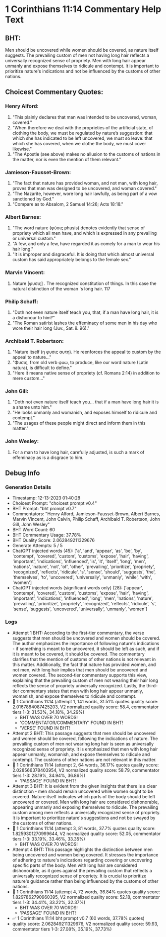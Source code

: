 # 1 Corinthians 11:14 Commentary Help Text

## BHT:
Men should be uncovered while women should be covered, as nature itself suggests. The prevailing custom of men not having long hair reflects a universally recognized sense of propriety. Men with long hair appear unmanly and expose themselves to ridicule and contempt. It is important to prioritize nature's indications and not be influenced by the customs of other nations.

## Choicest Commentary Quotes:
### Henry Alford:
1. "This plainly declares that man was intended to be uncovered, woman, covered."
2. "When therefore we deal with the proprieties of the artificial state, of clothing the body, we must be regulated by nature’s suggestion: that which she has indicated to be left uncovered, we must so leave: that which she has covered, when we clothe the body, we must cover likewise."
3. "The Apostle (see above) makes no allusion to the customs of nations in the matter, nor is even the mention of them relevant."

### Jamieson-Fausset-Brown:
1. "The fact that nature has provided woman, and not man, with long hair, proves that man was designed to be uncovered, and woman covered."
2. "The Nazarite, however, wore long hair lawfully, as being part of a vow sanctioned by God."
3. "Compare as to Absalom, 2 Samuel 14:26; Acts 18:18."

### Albert Barnes:
1. "The word nature (φύσις phusis) denotes evidently that sense of propriety which all men have, and which is expressed in any prevailing or universal custom."
2. "A few, and only a few, have regarded it as comely for a man to wear his hair long."
3. "It is improper and disgraceful. It is doing that which almost universal custom has said appropriately belongs to the female sex."

### Marvin Vincent:
1. Nature [φυσις] . The recognized constitution of things. In this case the natural distinction of the woman 's long hair. 117


### Philip Schaff:
1. "Doth not even nature itself teach you, that, if a man have long hair, it is a dishonour to him?" 
2. "The Roman satirist lashes the effeminacy of some men in his day who wore their hair long (Juv., Sat. ii. 96)."

### Archibald T. Robertson:
1. "Nature itself (η φυσις αυτη). He reenforces the appeal to custom by the appeal to nature..."
2. "Φυσις, from old verb φυω, to produce, like our word nature (Latin natura), is difficult to define."
3. "Here it means native sense of propriety (cf. Romans 2:14) in addition to mere custom..."

### John Gill:
1. "Doth not even nature itself teach you... that if a man have long hair it is a shame unto him." 
2. "He looks unmanly and womanish, and exposes himself to ridicule and contempt." 
3. "The usages of these people might direct and inform them in this matter."

### John Wesley:
1. For a man to have long hair, carefully adjusted, is such a mark of effeminacy as is a disgrace to him.



## Debug Info
### Generation Details
- Timestamp: 12-13-2023 01:40:28
- Choicest Prompt: "choicest prompt v0.4"
- BHT Prompt: "bht prompt v0.7"
- Commentators: "Henry Alford, Jamieson-Fausset-Brown, Albert Barnes, Marvin Vincent, John Calvin, Philip Schaff, Archibald T. Robertson, John Gill, John Wesley"
- BHT Word Count: 60
- BHT Commentary Usage: 37.78%
- BHT Quality Score: 2.062849211329676
- Generate Attempts: 5 / 5
- ChatGPT injected words (45):
	['a', 'and', 'appear', 'as', 'be', 'by', 'contempt', 'covered', 'custom', 'customs', 'expose', 'hair', 'having', 'important', 'indications', 'influenced', 'is', 'it', 'itself', 'long', 'men', 'nations', 'nature', 'not', 'of', 'other', 'prevailing', 'prioritize', 'propriety', 'recognized', 'reflects', 'ridicule', 's', 'sense', 'should', 'suggests', 'the', 'themselves', 'to', 'uncovered', 'universally', 'unmanly', 'while', 'with', 'women']
- ChatGPT injected words (significant words only) (28):
	['appear', 'contempt', 'covered', 'custom', 'customs', 'expose', 'hair', 'having', 'important', 'indications', 'influenced', 'long', 'men', 'nations', 'nature', 'prevailing', 'prioritize', 'propriety', 'recognized', 'reflects', 'ridicule', 's', 'sense', 'suggests', 'uncovered', 'universally', 'unmanly', 'women']

### Logs
- Attempt 1 BHT: According to the first-tier commentary, the verse suggests that men should be uncovered and women should be covered. The author emphasizes the importance of following nature's indications - if something is meant to be uncovered, it should be left as such, and if it is meant to be covered, it should be covered. The commentary clarifies that the mention of customs of other nations is not relevant in this matter. Additionally, the fact that nature has provided women, and not men, with long hair implies that men should be uncovered and women covered. The second-tier commentary supports this view, explaining that the prevailing custom of men not wearing their hair long reflects the sense of propriety universally recognized. Lastly, the third-tier commentary states that men with long hair appear unmanly, womanish, and expose themselves to ridicule and contempt.
- 🔄 1 Corinthians 11:14 (attempt 1, 141 words, 31.51% quotes quality score: 2.0167884087425203, V2 normalized quality score: 58.4, commentator tiers 1-3: 31.53%, 34.18%, 34.29%) 
	- BHT WAS OVER 70 WORDS! 
	- 'COMMENTATOR/COMMENTARY' FOUND IN BHT! 
	- 'VERSE' FOUND IN BHT!
- Attempt 2 BHT: This passage suggests that men should be uncovered and women should be covered, following the indications of nature. The prevailing custom of men not wearing long hair is seen as universally recognized sense of propriety. It is emphasized that men with long hair appear unmanly, womanish, and expose themselves to ridicule and contempt. The customs of other nations are not relevant in this matter.
- 🔄 1 Corinthians 11:14 (attempt 2, 64 words, 36.17% quotes quality score: 2.028566378403954, V2 normalized quality score: 58.79, commentator tiers 1-3: 28.19%, 34.94%, 36.86%) 
	- 'PASSAGE' FOUND IN BHT!
- Attempt 3 BHT: It is evident from the given insights that there is a clear distinction - men should remain uncovered while women ought to be covered. Nature itself indicates which parts of the body should be left uncovered or covered. Men with long hair are considered dishonorable, appearing unmanly and exposing themselves to ridicule. The prevailing custom among men reflects a universally recognized sense of propriety. It is important to prioritize nature's suggestions and not be swayed by the customs of other nations.
- 🔄 1 Corinthians 11:14 (attempt 3, 81 words, 37.7% quotes quality score: 1.8259301270999644, V2 normalized quality score: 52.05, commentator tiers 1-3: 33.19%, 33.46%, 33.35%) 
	- BHT WAS OVER 70 WORDS!
- Attempt 4 BHT: This passage highlights the distinction between men being uncovered and women being covered. It stresses the importance of adhering to nature's indications regarding covering or uncovering specific parts of the body. Men with long hair are considered dishonorable, as it goes against the prevailing custom that reflects a universally recognized sense of propriety. It is crucial to prioritize nature's guidance rather than being influenced by the customs of other nations.
- 🔄 1 Corinthians 11:14 (attempt 4, 72 words, 36.84% quotes quality score: 1.8297862790960395, V2 normalized quality score: 52.18, commentator tiers 1-3: 34.41%, 33.22%, 32.37%) 
	- BHT WAS OVER 70 WORDS! 
	- 'PASSAGE' FOUND IN BHT!
- ✅ 1 Corinthians 11:14 bht prompt v0.7 (60 words, 37.78% quotes)
- quality score: 2.062849211329676, V2 normalized quality score: 59.93, commentator tiers 1-3: 27.08%, 35.19%, 37.73%)